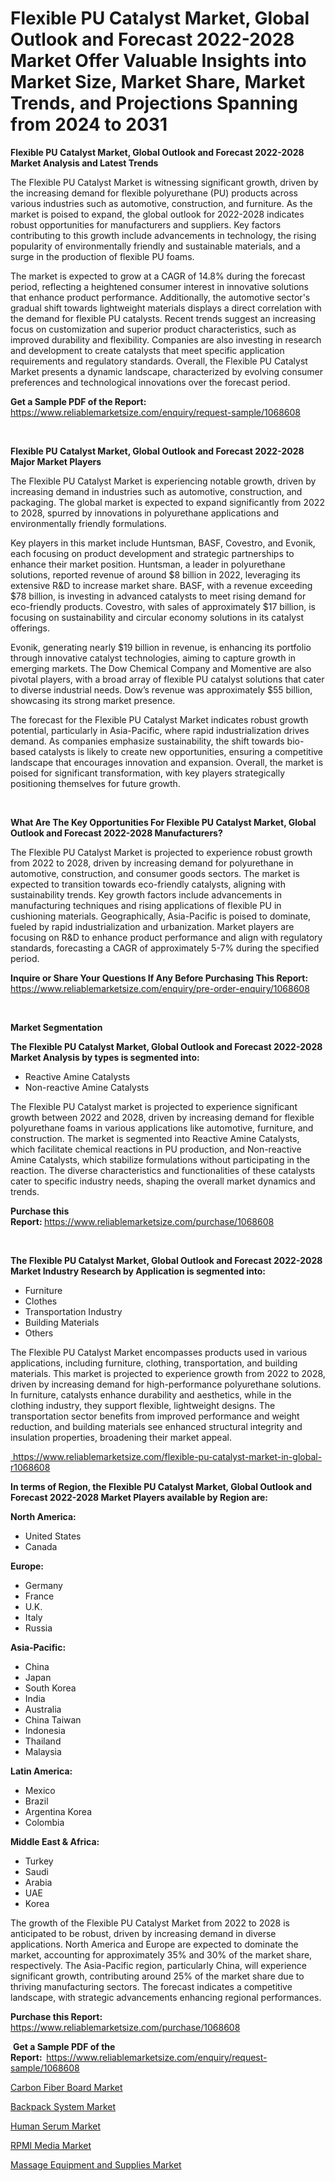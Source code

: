 <p><h1>Flexible PU Catalyst Market, Global Outlook and Forecast 2022-2028 Market Offer Valuable Insights into Market Size, Market Share, Market Trends, and Projections Spanning from 2024 to 2031</h1></p><p><strong>Flexible PU Catalyst Market, Global Outlook and Forecast 2022-2028 Market Analysis and Latest Trends</strong></p>
<p><p>The Flexible PU Catalyst Market is witnessing significant growth, driven by the increasing demand for flexible polyurethane (PU) products across various industries such as automotive, construction, and furniture. As the market is poised to expand, the global outlook for 2022-2028 indicates robust opportunities for manufacturers and suppliers. Key factors contributing to this growth include advancements in technology, the rising popularity of environmentally friendly and sustainable materials, and a surge in the production of flexible PU foams.</p><p>The market is expected to grow at a CAGR of 14.8% during the forecast period, reflecting a heightened consumer interest in innovative solutions that enhance product performance. Additionally, the automotive sector's gradual shift towards lightweight materials displays a direct correlation with the demand for flexible PU catalysts. Recent trends suggest an increasing focus on customization and superior product characteristics, such as improved durability and flexibility. Companies are also investing in research and development to create catalysts that meet specific application requirements and regulatory standards. Overall, the Flexible PU Catalyst Market presents a dynamic landscape, characterized by evolving consumer preferences and technological innovations over the forecast period.</p></p>
<p><strong>Get a Sample PDF of the Report:&nbsp;</strong> <a href="https://www.reliablemarketsize.com/enquiry/request-sample/1068608">https://www.reliablemarketsize.com/enquiry/request-sample/1068608</a></p>
<p>&nbsp;</p>
<p><strong>Flexible PU Catalyst Market, Global Outlook and Forecast 2022-2028 Major Market Players</strong></p>
<p><p>The Flexible PU Catalyst Market is experiencing notable growth, driven by increasing demand in industries such as automotive, construction, and packaging. The global market is expected to expand significantly from 2022 to 2028, spurred by innovations in polyurethane applications and environmentally friendly formulations.</p><p>Key players in this market include Huntsman, BASF, Covestro, and Evonik, each focusing on product development and strategic partnerships to enhance their market position. Huntsman, a leader in polyurethane solutions, reported revenue of around $8 billion in 2022, leveraging its extensive R&D to increase market share. BASF, with a revenue exceeding $78 billion, is investing in advanced catalysts to meet rising demand for eco-friendly products. Covestro, with sales of approximately $17 billion, is focusing on sustainability and circular economy solutions in its catalyst offerings.</p><p>Evonik, generating nearly $19 billion in revenue, is enhancing its portfolio through innovative catalyst technologies, aiming to capture growth in emerging markets. The Dow Chemical Company and Momentive are also pivotal players, with a broad array of flexible PU catalyst solutions that cater to diverse industrial needs. Dow’s revenue was approximately $55 billion, showcasing its strong market presence.</p><p>The forecast for the Flexible PU Catalyst Market indicates robust growth potential, particularly in Asia-Pacific, where rapid industrialization drives demand. As companies emphasize sustainability, the shift towards bio-based catalysts is likely to create new opportunities, ensuring a competitive landscape that encourages innovation and expansion. Overall, the market is poised for significant transformation, with key players strategically positioning themselves for future growth.</p></p>
<p>&nbsp;</p>
<p><strong>What Are The Key Opportunities For Flexible PU Catalyst Market, Global Outlook and Forecast 2022-2028 Manufacturers?</strong></p>
<p><p>The Flexible PU Catalyst Market is projected to experience robust growth from 2022 to 2028, driven by increasing demand for polyurethane in automotive, construction, and consumer goods sectors. The market is expected to transition towards eco-friendly catalysts, aligning with sustainability trends. Key growth factors include advancements in manufacturing techniques and rising applications of flexible PU in cushioning materials. Geographically, Asia-Pacific is poised to dominate, fueled by rapid industrialization and urbanization. Market players are focusing on R&D to enhance product performance and align with regulatory standards, forecasting a CAGR of approximately 5-7% during the specified period.</p></p>
<p><strong>Inquire or Share Your Questions If Any Before Purchasing This Report:</strong> <a href="https://www.reliablemarketsize.com/enquiry/pre-order-enquiry/1068608">https://www.reliablemarketsize.com/enquiry/pre-order-enquiry/1068608</a></p>
<p>&nbsp;</p>
<p><strong>Market Segmentation</strong></p>
<p><strong>The Flexible PU Catalyst Market, Global Outlook and Forecast 2022-2028 Market Analysis by types is segmented into:</strong></p>
<p><ul><li>Reactive Amine Catalysts</li><li>Non-reactive Amine Catalysts</li></ul></p>
<p><p>The Flexible PU Catalyst market is projected to experience significant growth between 2022 and 2028, driven by increasing demand for flexible polyurethane foams in various applications like automotive, furniture, and construction. The market is segmented into Reactive Amine Catalysts, which facilitate chemical reactions in PU production, and Non-reactive Amine Catalysts, which stabilize formulations without participating in the reaction. The diverse characteristics and functionalities of these catalysts cater to specific industry needs, shaping the overall market dynamics and trends.</p></p>
<p><strong>Purchase this Report:&nbsp;</strong><a href="https://www.reliablemarketsize.com/purchase/1068608">https://www.reliablemarketsize.com/purchase/1068608</a></p>
<p>&nbsp;</p>
<p><strong>The Flexible PU Catalyst Market, Global Outlook and Forecast 2022-2028 Market Industry Research by Application is segmented into:</strong></p>
<p><ul><li>Furniture</li><li>Clothes</li><li>Transportation Industry</li><li>Building Materials</li><li>Others</li></ul></p>
<p><p>The Flexible PU Catalyst Market encompasses products used in various applications, including furniture, clothing, transportation, and building materials. This market is projected to experience growth from 2022 to 2028, driven by increasing demand for high-performance polyurethane solutions. In furniture, catalysts enhance durability and aesthetics, while in the clothing industry, they support flexible, lightweight designs. The transportation sector benefits from improved performance and weight reduction, and building materials see enhanced structural integrity and insulation properties, broadening their market appeal.</p></p>
<p><a href="https://www.reliablemarketsize.com/flexible-pu-catalyst-market-in-global-r1068608">&nbsp;https://www.reliablemarketsize.com/flexible-pu-catalyst-market-in-global-r1068608</a></p>
<p><strong>In terms of Region, the Flexible PU Catalyst Market, Global Outlook and Forecast 2022-2028 Market Players available by Region are:</strong></p>
<p>
    <p> <strong> North America: </strong>
        <ul>
            <li>United States</li>
            <li>Canada</li>
        </ul>
        </p> 
    <p> <strong> Europe: </strong>
        <ul>
            <li>Germany</li>
            <li>France</li>
            <li>U.K.</li>
            <li>Italy</li>
            <li>Russia</li>
        </ul>
        </p> 
    <p> <strong> Asia-Pacific: </strong>
        <ul>
            <li>China</li>
            <li>Japan</li>
            <li>South Korea</li>
            <li>India</li>
            <li>Australia</li>
            <li>China Taiwan</li>
            <li>Indonesia</li>
            <li>Thailand</li>
            <li>Malaysia</li>
        </ul>
        </p> 
    <p> <strong> Latin America: </strong>
        <ul>
            <li>Mexico</li>
            <li>Brazil</li>
            <li>Argentina Korea</li>
            <li>Colombia</li>
        </ul>
        </p> 
    <p> <strong> Middle East & Africa: </strong>
        <ul>
            <li>Turkey</li>
            <li>Saudi</li>
            <li>Arabia</li>
            <li>UAE</li>
            <li>Korea</li>
        </ul>
    </p>
    </p>
<p><p>The growth of the Flexible PU Catalyst Market from 2022 to 2028 is anticipated to be robust, driven by increasing demand in diverse applications. North America and Europe are expected to dominate the market, accounting for approximately 35% and 30% of the market share, respectively. The Asia-Pacific region, particularly China, will experience significant growth, contributing around 25% of the market share due to thriving manufacturing sectors. The forecast indicates a competitive landscape, with strategic advancements enhancing regional performances.</p></p>
<p><strong>Purchase this Report: </strong><a href="https://www.reliablemarketsize.com/purchase/1068608">https://www.reliablemarketsize.com/purchase/1068608</a></p>
<p>&nbsp;<strong>Get a Sample PDF of the Report:&nbsp;&nbsp;</strong><a href="https://www.reliablemarketsize.com/enquiry/request-sample/1068608">https://www.reliablemarketsize.com/enquiry/request-sample/1068608</a></p>
<p><strong></strong></p>
<p><p><a href="https://www.linkedin.com/pulse/carbon-fiber-board-market-revolution-2024-2031-trends-shaping-sk8ye?trackingId=yIBkugylSUC%2B9%2FcZDbXAgw%3D%3D">Carbon Fiber Board Market</a></p><p><a href="https://medium.com/@aterneyax6/the-backpack-system-market-prioritizes-cost-control-and-efficiency-enhancement-a7d8d90d91c2">Backpack System Market</a></p><p><a href="https://issuu.com/reportprime-2/docs/human-serum-market-size-2030.pptx_d31609bd0eab5b">Human Serum Market</a></p><p><a href="https://issuu.com/reportprime-2/docs/rpmi-media-market-size-2030.pptx_0f364f7bb030a2">RPMI Media Market</a></p><p><a href="https://www.linkedin.com/pulse/global-massage-equipment-supplies-market-sector2024-2031-k1bwe?trackingId=yFuh1gigSOua0yC2CZlejg%3D%3D">Massage Equipment and Supplies Market</a></p></p>